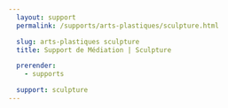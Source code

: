 ```yaml
---
  layout: support
  permalink: /supports/arts-plastiques/sculpture.html

  slug: arts-plastiques sculpture
  title: Support de Médiation | Sculpture

  prerender:
    - supports

  support: sculpture
---
```

